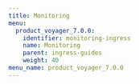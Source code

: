 ```yaml
---
title: Monitoring
menu:
  product_voyager_7.0.0:
    identifier: monitoring-ingress
    name: Monitoring
    parent: ingress-guides
    weight: 40
menu_name: product_voyager_7.0.0
---
```


